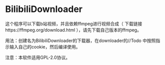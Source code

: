 # BilibiliDownloader

这个程序可以下载b站视频，并且依赖ffmpeg进行视频合成（ 下载链接https://ffmpeg.org/download.html ），请先下载自己版本的ffmpeg。

用法：创建名为BilibiliDownloader的下载器，在downloader的//Todo 中按照指示输入自己的cookie，然后编译使用。

注意：本软件适用GPL-2.0协议。

